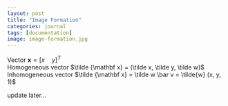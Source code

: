 ```yaml
---
layout: post
title: "Image Formation"
categories: journal
tags: [documentation]
image: image-formation.jpg
---
```


Vector $\mathbf x=[x\quad y]^T$  
Homogeneous vector  $\tilde {\mathbf x} = (\tilde x, \tilde y, \tilde w)$  
Inhomogeneous vector $\tilde {\mathbf x} = \tilde w \bar v = \tilde{w} (x, y, 1)$  

update later...


<!--stackedit_data:
eyJoaXN0b3J5IjpbLTIxMjkzMjgxMTEsMTcwNTE4OSwtMjA0Mz
YzMTU0NywxMjI3MDQ0ODA5LDE1MTU3MDk0NDcsNjk3MzQ4MDAz
LC0xMzI3NzM0OTk5LC0xNjYwOTI3OTM3LC0xOTgxMjc4MDEwLC
01MTk1NTk2NjYsMjA2MTI2MjM1MCwtNzU3NTk1MTIwLC03NDI1
NjEzNjNdfQ==
-->